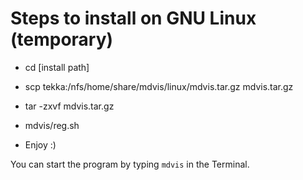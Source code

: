 # Steps to install on GNU Linux (temporary)

- cd [install path]

- scp tekka:/nfs/home/share/mdvis/linux/mdvis.tar.gz mdvis.tar.gz

- tar -zxvf mdvis.tar.gz

- mdvis/reg.sh

- Enjoy :)

You can start the program by typing `mdvis` in the Terminal.
